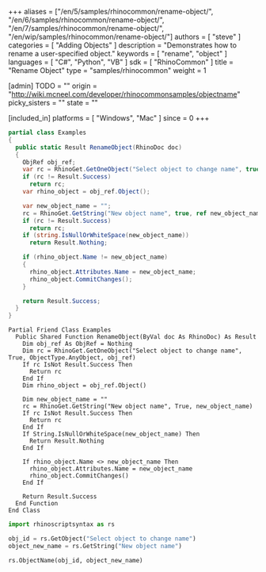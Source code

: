 +++
aliases = ["/en/5/samples/rhinocommon/rename-object/", "/en/6/samples/rhinocommon/rename-object/", "/en/7/samples/rhinocommon/rename-object/", "/en/wip/samples/rhinocommon/rename-object/"]
authors = [ "steve" ]
categories = [ "Adding Objects" ]
description = "Demonstrates how to rename a user-specified object."
keywords = [ "rename", "object" ]
languages = [ "C#", "Python", "VB" ]
sdk = [ "RhinoCommon" ]
title = "Rename Object"
type = "samples/rhinocommon"
weight = 1

[admin]
TODO = ""
origin = "http://wiki.mcneel.com/developer/rhinocommonsamples/objectname"
picky_sisters = ""
state = ""

[included_in]
platforms = [ "Windows", "Mac" ]
since = 0
+++

<div class="codetab-content" id="cs">

```cs
partial class Examples
{
  public static Result RenameObject(RhinoDoc doc)
  {
    ObjRef obj_ref;
    var rc = RhinoGet.GetOneObject("Select object to change name", true, ObjectType.AnyObject, out obj_ref);
    if (rc != Result.Success)
      return rc;
    var rhino_object = obj_ref.Object();

    var new_object_name = "";
    rc = RhinoGet.GetString("New object name", true, ref new_object_name);
    if (rc != Result.Success)
      return rc;
    if (string.IsNullOrWhiteSpace(new_object_name))
      return Result.Nothing;

    if (rhino_object.Name != new_object_name)
    {
      rhino_object.Attributes.Name = new_object_name;
      rhino_object.CommitChanges();
    }

    return Result.Success;
  }
}
```

</div>


<div class="codetab-content" id="vb">

```vbnet
Partial Friend Class Examples
  Public Shared Function RenameObject(ByVal doc As RhinoDoc) As Result
	Dim obj_ref As ObjRef = Nothing
	Dim rc = RhinoGet.GetOneObject("Select object to change name", True, ObjectType.AnyObject, obj_ref)
	If rc IsNot Result.Success Then
	  Return rc
	End If
	Dim rhino_object = obj_ref.Object()

	Dim new_object_name = ""
	rc = RhinoGet.GetString("New object name", True, new_object_name)
	If rc IsNot Result.Success Then
	  Return rc
	End If
	If String.IsNullOrWhiteSpace(new_object_name) Then
	  Return Result.Nothing
	End If

	If rhino_object.Name <> new_object_name Then
	  rhino_object.Attributes.Name = new_object_name
	  rhino_object.CommitChanges()
	End If

	Return Result.Success
  End Function
End Class
```

</div>


<div class="codetab-content" id="py">

```python
import rhinoscriptsyntax as rs

obj_id = rs.GetObject("Select object to change name")
object_new_name = rs.GetString("New object name")

rs.ObjectName(obj_id, object_new_name)
```

</div>

